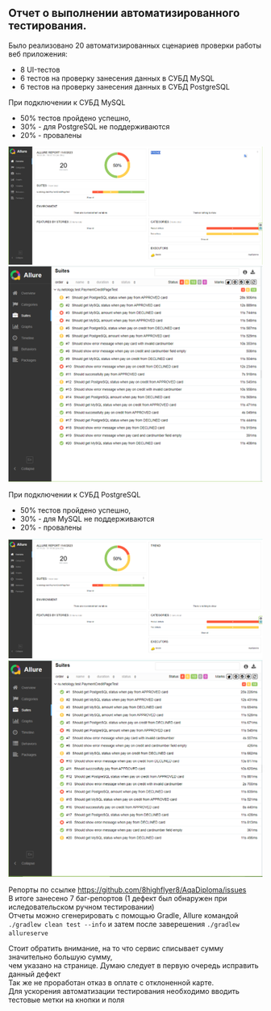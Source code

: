 ## Отчет о выполнении автоматизированного тестирования.

Было реализовано 20 автоматизированных сценариев проверки работы веб приложения:
* 8 UI-тестов 
* 6 тестов на проверку занесения данных в СУБД MySQL
* 6 тестов на проверку занесения данных в СУБД PostgreSQL

При подключении к СУБД MySQL
* 50% тестов пройдено успешно, 
* 30% - для PostgreSQL не поддерживаются
* 20% - провалены  

![img.png](img.png)
![img_1.png](img_1.png)

При подключении к СУБД PostgreSQL
* 50% тестов пройдено успешно,
* 30% - для MySQL не поддерживаются
* 20% - провалены

![img_2.png](img_2.png)
![img_3.png](img_3.png)

Репорты по ссылке https://github.com/8highflyer8/AqaDiploma/issues  
В итоге занесено 7 баг-репортов (1 дефект был обнаружен при иследовательском ручном тестировании)  
Отчеты можно сгенерировать с помощью Gradle, Allure командой  
`./gradlew clean test --info` и затем после заверешения `./gradlew allureserve`

Стоит обратить внимание, на то что сервис списывает сумму значительно большую сумму,  
чем указано на странице. Думаю следует в первую очередь исправить данный дефект  
Так же не проработан отказ в оплате с отклоненной карте.  
Для ускорения автоматизации тестирования необходимо вводить тестовые метки на кнопки и поля



